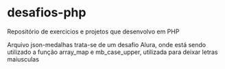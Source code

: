 # desafios-php
Repositório de exercicios e projetos que desenvolvo em PHP


Arquivo json-medalhas trata-se de um desafio Alura, onde está sendo utilizado a função array_map e mb_case_upper, utilizada para deixar letras maiusculas

